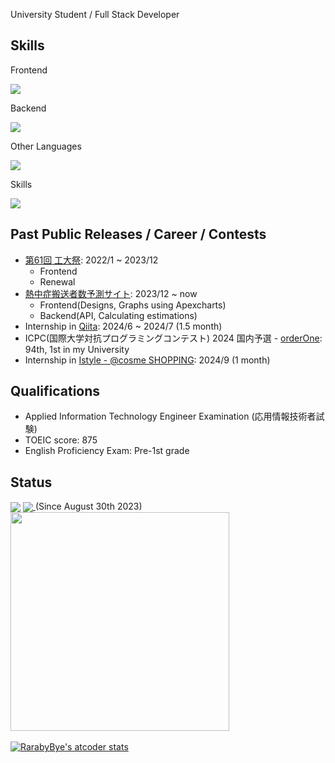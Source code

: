 University Student / Full Stack Developer

<h2>Skills</h2>
<p>Frontend</p>
<a href="https://skillicons.dev">
  <img src="https://skillicons.dev/icons?i=html,css,scss,js,ts,react,next,jquery" />
</a>
<p>Backend</p>
<a href="https://skillicons.dev">
  <img src="https://skillicons.dev/icons?i=nodejs,ruby,spring,php" />
</a>
<p>Other Languages</p>
<a href="https://skillicons.dev">
  <img src="https://skillicons.dev/icons?i=c,cpp,java,py,mysql" />
</a>
<p>Skills</p>
<a href="https://skillicons.dev">
  <img src="https://skillicons.dev/icons?i=git,github,githubactions,docker,firebase,gcp,postman,opencv,vscode,clion,eclipse,atom" />
</a>

<h2>Past Public Releases / Career / Contests</h2>
<ul>
  <li>
    <a href="https://koudaisai.com/61st/">第61回 工大祭</a>: 2022/1 ~ 2023/12
    <ul>
      <li>Frontend</li>
      <li>Renewal</li>
    </ul>
  </li>
  <li>
    <a href="https://heatstroke.jp/">熱中症搬送者数予測サイト</a>: 2023/12 ~ now
    <ul>
      <li>Frontend(Designs, Graphs using Apexcharts)</li>
      <li>Backend(API, Calculating estimations)</li>
    </ul>
  </li>
  <li>
    Internship in <a href="https://qiita.com/">Qiita</a>: 2024/6 ~ 2024/7 (1.5 month)
  </li>
  <li>
    ICPC(国際大学対抗プログラミングコンテスト) 2024 国内予選 - <a href="https://icpc.iisf.or.jp/2024-yokohama/domestic/icpc-2024-result/">orderOne</a>: 94th, 1st in my University
  </li>
  <li>
    Internship in <a href="https://www.cosme.com/">Istyle - @cosme SHOPPING</a>: 2024/9 (1 month)
  </li>
</ul>

<h2>Qualifications</h2>
<ul>
  <li>Applied Information Technology Engineer Examination (応用情報技術者試験)</li>
  <li>TOEIC score: 875</li>
  <li>English Proficiency Exam: Pre-1st grade</li>
</ul>

<h2>Status</h2>
<img align="center" src="https://github-readme-stats.vercel.app/api/top-langs/?username=MurakawaTakuya&layout=compact" />
<a href="https://wakatime.com/@MurakawaTakuya">
  <img align="center" src="https://wakatime.com/badge/user/4fc8088f-5a18-4f4b-99be-28a739b8cc1c.svg" />
</a>
(Since August 30th 2023)
<br>
<a href="https://wakatime.com/@MurakawaTakuya">
  <img align="center" height="350" src="https://github-readme-stats.vercel.app/api/wakatime?username=@MurakawaTakuya&layout=compact" />
</a>
<br><br>
<a href="https://atcoder.jp/users/RarabyBye">
  <img src="https://atcoder-readme-stats.vercel.app/stats/RarabyBye?show_history=5&width=300" alt="RarabyBye's atcoder stats" />
</a>
<br>
